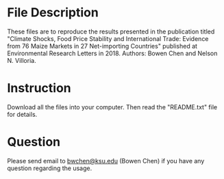 # File Description

These files are to reproduce the results presented in the publication titled "Climate Shocks, Food Price Stability and International Trade: Evidence from 76 Maize Markets in 27 Net-importing Countries" published at Environmental Research Letters in 2018. Authors: Bowen Chen and Nelson N. Villoria.

# Instruction 

Download all the files into your computer. Then read the "README.txt" file for details. 

# Question

Please send email to bwchen@ksu.edu (Bowen Chen) if you have any question regarding the usage. 
